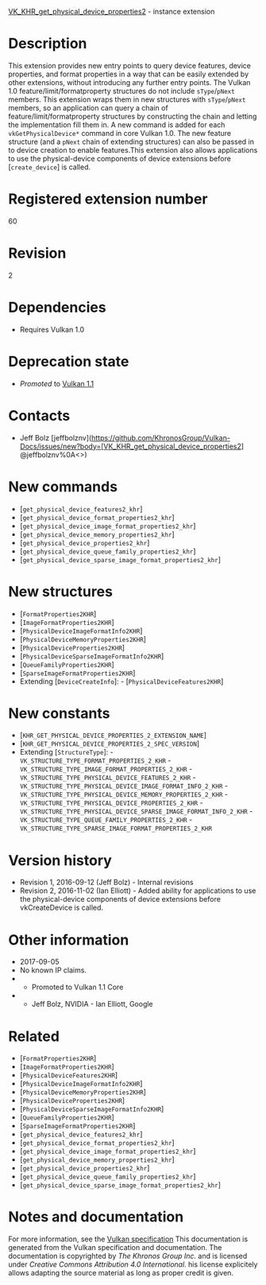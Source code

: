 [VK_KHR_get_physical_device_properties2](https://www.khronos.org/registry/vulkan/specs/1.3-extensions/man/html/VK_KHR_get_physical_device_properties2.html) - instance extension

# Description
This extension provides new entry points to query device features, device
properties, and format properties in a way that can be easily extended by
other extensions, without introducing any further entry points.
The Vulkan 1.0 feature/limit/formatproperty structures do not include
`sType`/`pNext` members.
This extension wraps them in new structures with `sType`/`pNext`
members, so an application can query a chain of feature/limit/formatproperty
structures by constructing the chain and letting the implementation fill
them in.
A new command is added for each `vkGetPhysicalDevice*` command in core
Vulkan 1.0.
The new feature structure (and a `pNext` chain of extending structures)
can also be passed in to device creation to enable features.This extension also allows applications to use the physical-device
components of device extensions before [`create_device`] is called.

# Registered extension number
60

# Revision
2

# Dependencies
- Requires Vulkan 1.0

# Deprecation state
- *Promoted* to [Vulkan 1.1](https://www.khronos.org/registry/vulkan/specs/1.3-extensions/html/vkspec.html#versions-1.1-promotions)

# Contacts
- Jeff Bolz [jeffbolznv](https://github.com/KhronosGroup/Vulkan-Docs/issues/new?body=[VK_KHR_get_physical_device_properties2] @jeffbolznv%0A<<Here describe the issue or question you have about the VK_KHR_get_physical_device_properties2 extension>>)

# New commands
- [`get_physical_device_features2_khr`]
- [`get_physical_device_format_properties2_khr`]
- [`get_physical_device_image_format_properties2_khr`]
- [`get_physical_device_memory_properties2_khr`]
- [`get_physical_device_properties2_khr`]
- [`get_physical_device_queue_family_properties2_khr`]
- [`get_physical_device_sparse_image_format_properties2_khr`]

# New structures
- [`FormatProperties2KHR`]
- [`ImageFormatProperties2KHR`]
- [`PhysicalDeviceImageFormatInfo2KHR`]
- [`PhysicalDeviceMemoryProperties2KHR`]
- [`PhysicalDeviceProperties2KHR`]
- [`PhysicalDeviceSparseImageFormatInfo2KHR`]
- [`QueueFamilyProperties2KHR`]
- [`SparseImageFormatProperties2KHR`]
- Extending [`DeviceCreateInfo`]:  - [`PhysicalDeviceFeatures2KHR`]

# New constants
- [`KHR_GET_PHYSICAL_DEVICE_PROPERTIES_2_EXTENSION_NAME`]
- [`KHR_GET_PHYSICAL_DEVICE_PROPERTIES_2_SPEC_VERSION`]
- Extending [`StructureType`]:  - `VK_STRUCTURE_TYPE_FORMAT_PROPERTIES_2_KHR`  - `VK_STRUCTURE_TYPE_IMAGE_FORMAT_PROPERTIES_2_KHR`  - `VK_STRUCTURE_TYPE_PHYSICAL_DEVICE_FEATURES_2_KHR`  - `VK_STRUCTURE_TYPE_PHYSICAL_DEVICE_IMAGE_FORMAT_INFO_2_KHR`  - `VK_STRUCTURE_TYPE_PHYSICAL_DEVICE_MEMORY_PROPERTIES_2_KHR`  - `VK_STRUCTURE_TYPE_PHYSICAL_DEVICE_PROPERTIES_2_KHR`  - `VK_STRUCTURE_TYPE_PHYSICAL_DEVICE_SPARSE_IMAGE_FORMAT_INFO_2_KHR`  - `VK_STRUCTURE_TYPE_QUEUE_FAMILY_PROPERTIES_2_KHR`  - `VK_STRUCTURE_TYPE_SPARSE_IMAGE_FORMAT_PROPERTIES_2_KHR`

# Version history
- Revision 1, 2016-09-12 (Jeff Bolz)  - Internal revisions 
- Revision 2, 2016-11-02 (Ian Elliott)  - Added ability for applications to use the physical-device components of device extensions before vkCreateDevice is called.

# Other information
* 2017-09-05
* No known IP claims.
*   - Promoted to Vulkan 1.1 Core 
*   - Jeff Bolz, NVIDIA  - Ian Elliott, Google

# Related
- [`FormatProperties2KHR`]
- [`ImageFormatProperties2KHR`]
- [`PhysicalDeviceFeatures2KHR`]
- [`PhysicalDeviceImageFormatInfo2KHR`]
- [`PhysicalDeviceMemoryProperties2KHR`]
- [`PhysicalDeviceProperties2KHR`]
- [`PhysicalDeviceSparseImageFormatInfo2KHR`]
- [`QueueFamilyProperties2KHR`]
- [`SparseImageFormatProperties2KHR`]
- [`get_physical_device_features2_khr`]
- [`get_physical_device_format_properties2_khr`]
- [`get_physical_device_image_format_properties2_khr`]
- [`get_physical_device_memory_properties2_khr`]
- [`get_physical_device_properties2_khr`]
- [`get_physical_device_queue_family_properties2_khr`]
- [`get_physical_device_sparse_image_format_properties2_khr`]

# Notes and documentation
For more information, see the [Vulkan specification](https://www.khronos.org/registry/vulkan/specs/1.3-extensions/html/vkspec.html)
This documentation is generated from the Vulkan specification and documentation.
The documentation is copyrighted by *The Khronos Group Inc.* and is licensed under *Creative Commons Attribution 4.0 International*.
his license explicitely allows adapting the source material as long as proper credit is given.
        